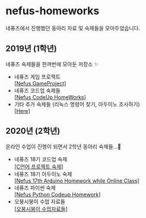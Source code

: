 # nefus-homeworks
네퓨즈에서 진행했던 동아리 자료 및 숙제들을 모아두었습니다.

## 2019년 (1학년)
네퓨즈 숙제들을 한꺼번에 모아둔 저장소 ✨ </br>
  - 네퓨즈 게임 프로젝트 <br/>
  <a href="https://github.com/insung3511/nefus-gamepro"> [Nefus GameProject] </a> <br/>
  - 네퓨즈 코드업 숙제들 </br>
  <a href="https://github.com/insung3511/nefus-codeup"> [Nefus CodeUp HomeWorks] </a> <br/>
  - 기타 추가 숙제들 (리눅스 명령어 찾기, 아두이노 조사하기) <br/>
  <a href="/ExtraHW"> [Here] </a> <br/>

## 2020년 (2학년)
온라인 수업이 진행이 되면서 2학년 동아리 숙제들...🥴
  - 네퓨즈 18기 코드업 숙제 <br>
  <a href="https://github.com/insung3511/nefus-arduino-hw">[C언어 프로젝트 숙제]</a> <br>
  - 네퓨즈 18기 아두이노 숙제 <br>
    <a href="https://github.com/insung3511/nefus-arduino-hw">[Nefus 17th Arduino Homework while Online Class]</a>
  - 네퓨즈 파이썬 숙제 <br>
    <a href="https://github.com/insung3511/nefus-python">[Nefus Python Codeup Homework]</a>
  - 오붕시붕이 수업 자료들 <br>
    <a href="https://github.com/insung3511/nemotion-opencv-class">[오붕시붕이 수업자료들]</a>